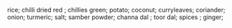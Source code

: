 rice;
chilli dried red ;
chillies green;
potato;
coconut;
curryleaves;
coriander;
onion;
turmeric;
salt;
samber powder;
channa dal ; 
toor dal;
spices ;
ginger;